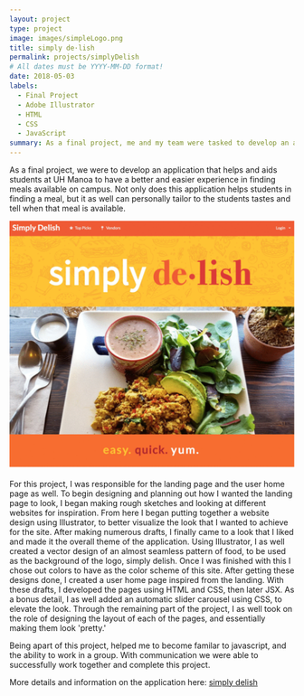 ```yaml
---
layout: project
type: project
image: images/simpleLogo.png
title: simply de·lish
permalink: projects/simplyDelish
# All dates must be YYYY-MM-DD format!
date: 2018-05-03
labels:
  - Final Project 
  - Adobe Illustrator
  - HTML
  - CSS
  - JavaScript
summary: As a final project, me and my team were tasked to develop an application to help UH Manoa students have ease in finding meals on campus.
---
```

As a final project, we were to develop an application that helps and aids students at UH Manoa to have a better and easier experience in finding meals available on campus. Not only does this application helps students in finding a meal, but it as well can personally tailor to the students tastes and tell when that meal is available. 

<div class="ui rounded images">
  <img class="ui image" src="../images/home.gif"/>
</div>

For this project, I was responsible for the landing page and the user home page as well. To begin designing and planning out how I wanted the landing page to look, I began making rough sketches and looking at different websites for inspiration. From here I began putting together a website design using Illustrator, to better visualize the look that I wanted to achieve for the site. After making numerous drafts, I finally came to a look that I liked and made it the overall theme of the application. Using Illustrator, I as well created a vector design of an almost seamless pattern of food, to be used as the background of the logo, simply delish. Once I was finished with this I chose out colors to have as the color scheme of this site. After getting these designs done, I created a user home page inspired from the landing. With these drafts, I developed the pages using HTML and CSS, then later JSX. As a bonus detail, I as well added an automatic slider carousel using CSS, to elevate the look. Through the remaining part of the project, I as well took on the role of designing the layout of each of the pages, and essentially making them look 'pretty.'

Being apart of this project, helped me to become familar to javascript, and the ability to work in a group. With communication we were able to successfully work together  and complete this project. 

More details and information on the application here: [simply delish](https://simplydelish.github.io/)

